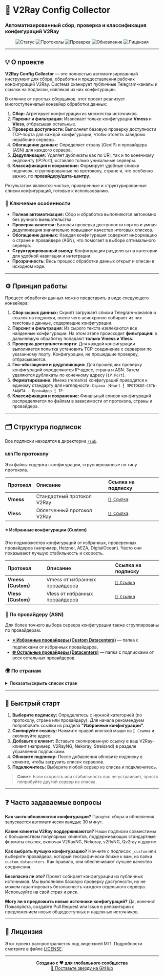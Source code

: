 # 🚀 V2Ray Config Collector

### Автоматизированный сбор, проверка и классификация конфигураций V2Ray

<div align="center">

![Статус](https://img.shields.io/badge/Статус-Активен-brightgreen?style=for-the-badge&logo=github)
![Протоколы](https://img.shields.io/badge/Протоколы-Vmess%20%26%20Vless-blueviolet?style=for-the-badge&logo=v2ray)
![Проверка](https://img.shields.io/badge/Проверка%20порта-Включена-blue?style=for-the-badge&logo=dependabot)
![Обновление](https://img.shields.io/badge/Автообновление-Каждые%2030%20минут-teal?style=for-the-badge&logo=clock)
![Лицензия](https://img.shields.io/badge/Лицензия-MIT-lightgrey?style=for-the-badge&logo=mit)

</div>

---

## 💡 О проекте

**V2Ray Config Collector** — это полностью автоматизированный инструмент для сбора, обработки и предоставления рабочих конфигураций V2Ray. Система сканирует публичные Telegram-каналы и ссылки на подписки, извлекая из них конфигурации.

В отличие от простых сборщиков, этот проект реализует многоступенчатый конвейер обработки данных:

1.  **Сбор:** Агрегирует конфигурации из множества источников.
2.  **Парсинг и фильтрация:** Извлекает только конфигурации **Vmess** и **Vless**, отбрасывая остальные.
3.  **Проверка доступности:** Выполняет базовую проверку доступности TCP-порта для каждой конфигурации, чтобы отсеять заведомо нерабочие серверы.
4.  **Обогащение данных:** Определяет страну (GeoIP) и провайдера (ASN) для каждого сервера.
5.  **Дедупликация:** Удаляет дубликаты как по URI, так и по конечному эндпоинту (IP:Port), оставляя только уникальные серверы.
6.  **Классификация и сохранение:** Формирует удобные списки подписок, сгруппированные по протоколу, стране и, что особенно важно, по **провайдеру/дата-центру**.

Результатом являются чистые, проверенные и структурированные списки конфигураций, готовые к использованию.

### 🎯 Ключевые особенности

*   **Полная автоматизация:** Сбор и обработка выполняются автономно без ручного вмешательства.
*   **Проверка качества:** Базовая проверка доступности портов и умная дедупликация значительно повышают качество итоговых списков.
*   **Обогащение данных:** Каждая конфигурация содержит информацию о стране и провайдере (ASN), что помогает в выборе оптимального сервера.
*   **Структурированный вывод:** Конфигурации разделены на категории для удобной навигации и интеграции.
*   **Прозрачность:** Весь процесс обработки данных открыт и описан в исходном коде.

---

## ⚙️ Принцип работы

Процесс обработки данных можно представить в виде следующего конвейера:

1.  **Сбор сырых данных:** Скрипт загружает списки Telegram-каналов и ссылок на подписки, после чего асинхронно собирает из них текстовые данные, содержащие конфигурации.
2.  **Парсинг и фильтрация:** Из сырого текста извлекаются все найденные конфигурации. На этом этапе происходит **фильтрация**: в дальнейшую обработку попадают **только Vmess и Vless**.
3.  **Проверка доступности порта:** Для каждой конфигурации выполняется попытка установить TCP-соединение с сервером по указанному порту. Конфигурации, не прошедшие проверку, отбрасываются.
4.  **Гео-обогащение и дедупликация:** Для прошедших проверку конфигураций определяются IP-адрес, страна и ASN. Затем удаляются дубликаты по конечному адресу (`IP:Port`).
5.  **Форматирование:** Имена (remarks) конфигураций приводятся к единому стандарту для наглядности: `Страна [Флаг] ┇ ПРОТОКОЛ-СЕТЬ-ЗАЩИТА - Провайдер ┇ IP`.
6.  **Классификация и сохранение:** Финальный список конфигураций распределяется по файлам в зависимости от протокола, страны и провайдера.

---

## 🗂️ Структура подписок

Все подписки находятся в директории [`/sub`](https://github.com/PlanAsli/configs-collector-v2ray/tree/main/sub).

###  แยก По протоколу

Эти файлы содержат конфигурации, сгруппированные по типу протокола.

| Протокол | Описание | Ссылка на подписку |
| :--- | :--- | :--- |
| **Vmess** | Стандартный протокол V2Ray | [`📡 Ссылка`](https://raw.githubusercontent.com/PlanAsli/configs-collector-v2ray/main/sub/protocols/vmess.txt) |
| **Vless** | Облегченный протокол V2Ray | [`📡 Ссылка`](https://raw.githubusercontent.com/PlanAsli/configs-collector-v2ray/main/sub/protocols/vless.txt) |

#### ⭐ Избранные конфигурации (Custom)

Это подмножество конфигураций от избранных, проверенных провайдеров (например, Hetzner, AEZA, DigitalOcean). Часто они показывают лучшую стабильность и скорость.

| Протокол | Описание | Ссылка на подписку |
| :--- | :--- | :--- |
| **Vmess (Custom)** | Vmess от избранных провайдеров | [`📡 Ссылка`](https://raw.githubusercontent.com/PlanAsli/configs-collector-v2ray/main/sub/protocols/vmess_custom.txt) |
| **Vless (Custom)** | Vless от избранных провайдеров | [`📡 Ссылка`](https://raw.githubusercontent.com/PlanAsli/configs-collector-v2ray/main/sub/protocols/vless_custom.txt) |

### 🏢 По провайдеру (ASN)

Для более точного выбора сервера конфигурации также сгруппированы по провайдерам.

*   **[⭐ Избранные провайдеры (Custom Datacenters)](https://github.com/PlanAsli/configs-collector-v2ray/tree/main/sub/custom_datacenters)** — папка с подписками от избранных провайдеров.
*   **[🌐 Остальные провайдеры (Datacenters)](https://github.com/PlanAsli/configs-collector-v2ray/tree/main/sub/datacenters)** — папка с подписками от всех остальных провайдеров.

### 🌍 По странам

<details>
<summary><strong>Показать/скрыть список стран</strong></summary>

| Страна | Код | Ссылка на подписку | Страна | Код | Ссылка на подписку |
| :--- | :--- | :--- | :--- | :--- | :--- |
| 🇦🇫 Афганистан | AF | [`📡 Ссылка`](https://raw.githubusercontent.com/PlanAsli/configs-collector-v2ray/refs/heads/main/sub/countries/AF.txt) | 🇦🇺 Австралия | AU | [`📡 Ссылка`](https://raw.githubusercontent.com/PlanAsli/configs-collector-v2ray/refs/heads/main/sub/countries/AU.txt) |
| ... | ... | ... | ... | ... | ... |
<!-- Остальная часть таблицы стран остается без изменений -->
| 🇿🇦 ЮАР | ZA | [`📡 Ссылка`](https://raw.githubusercontent.com/PlanAsli/configs-collector-v2ray/refs/heads/main/sub/countries/ZA.txt) | | | |

</details>

---

## 🚀 Быстрый старт

1.  **Выберите подписку:** Определитесь с нужной категорией (по протоколу, стране или провайдеру). Для начала рекомендуем попробовать ссылки из раздела **"Избранные конфигурации"**.
2.  **Скопируйте ссылку:** Нажмите правой кнопкой мыши на `📡 Ссылка` и скопируйте адрес.
3.  **Добавьте в клиент:** Вставьте скопированную ссылку в ваш V2Ray-клиент (например, V2RayNG, Nekoray, Streisand) в разделе управления подписками.
4.  **Обновите подписку:** После добавления обновите подписку в клиенте, чтобы загрузить список серверов.
5.  **Подключитесь:** Выберите любой сервер из списка и подключитесь.

> **Совет:** Если скорость или стабильность вас не устраивает, просто попробуйте другой сервер из списка.

---

## ❓ Часто задаваемые вопросы

**Как часто обновляются конфигурации?**
Процесс сбора и обновления запускается автоматически каждые 30 минут.

**Какие клиенты V2Ray поддерживаются?**
Наши подписки совместимы с большинством популярных клиентов, поддерживающих стандартные форматы ссылок, включая V2RayNG, Nekoray, v2flyNG, Qv2ray и другие.

**Как выбрать лучшую конфигурацию?**
Начните с подписок `_custom` или выберите провайдера, который географически ближе к вам, из папки `custom_datacenters`. Как правило, они обеспечивают лучшее качество соединения.

**Безопасно ли это?**
Проект собирает конфигурации из публичных источников. Мы выполняем базовую проверку доступности, но не можем гарантировать безопасность каждого отдельного сервера. Используйте на свой страх и риск.

**Могу ли я предложить новые источники конфигураций?**
Да, конечно! Пожалуйста, создайте Pull Request или Issue в репозитории с предложением новых общедоступных и надежных источников.

---

## 📜 Лицензия

Этот проект распространяется под лицензией MIT. Подробности смотрите в файле [LICENSE](https://github.com/PlanAsli/configs-collector-v2ray/blob/main/LICENSE).

---

<div align="center">
  <strong>Создано с ❤️ для глобального сообщества</strong><br>
  <a href="https://github.com/PlanAsli/configs-collector-v2ray">🌟 Поставьте звезду на GitHub</a>
</div>
